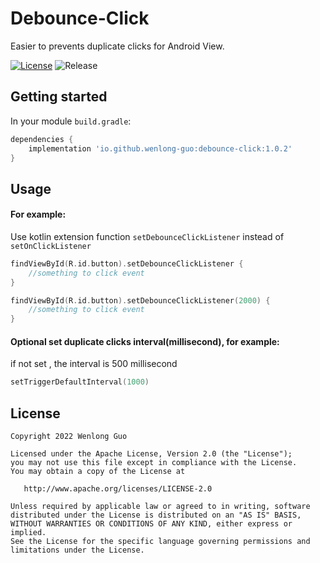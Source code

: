# Debounce-Click
Easier to prevents duplicate clicks for Android View.

[![License](https://img.shields.io/github/license/Wenlong-Guo/Debounce-Click)](https://github.com/Wenlong-Guo/Dimens-Generating/blob/master/LICENSE)
![Release](https://img.shields.io/github/v/release/Wenlong-Guo/Debounce-Click?include_prereleases)

## Getting started

In your module `build.gradle`:

```groovy
dependencies {
    implementation 'io.github.wenlong-guo:debounce-click:1.0.2'
}
```

## Usage

#### For example:
Use kotlin extension function ``setDebounceClickListener`` instead of ``setOnClickListener``

```kotlin
findViewById(R.id.button).setDebounceClickListener {
    //something to click event
}

findViewById(R.id.button).setDebounceClickListener(2000) {
    //something to click event
}
```

#### Optional set duplicate clicks interval(millisecond), for example:
if not set , the interval is 500 millisecond

```kotlin
setTriggerDefaultInterval(1000)
```
License
-------

    Copyright 2022 Wenlong Guo

    Licensed under the Apache License, Version 2.0 (the "License");
    you may not use this file except in compliance with the License.
    You may obtain a copy of the License at

       http://www.apache.org/licenses/LICENSE-2.0

    Unless required by applicable law or agreed to in writing, software
    distributed under the License is distributed on an "AS IS" BASIS,
    WITHOUT WARRANTIES OR CONDITIONS OF ANY KIND, either express or implied.
    See the License for the specific language governing permissions and
    limitations under the License.


